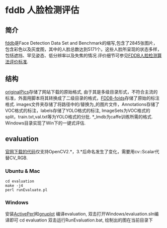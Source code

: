 # fddb 人脸检测评估

## 简介

[fddb](http://vis-www.cs.umass.edu/fddb/index.html)是Face Detection Data Set and Benchmark的缩写,包含了2845张图片，包含彩色以及灰度图，其中的人脸总数达到5171个。这些人脸所呈现的状态多样，包括遮挡、罕见姿态、低分辨率以及失焦的情况.评价细节可参见[FDDB人脸检测算法评价标准](https://yinguobing.com/fddb/).

## 结构

[originalPics](http://tamaraberg.com/faceDataset/originalPics.tar.gz)存储了网站下载的原始格式, 由于其是多级目录形式，不符合主流的标准，外面用脚本将其转换成了二级目录的格式，[FDDB-folds](http://vis-www.cs.umass.edu/fddb/FDDB-folds.tgz)存储了原始的标注格式. images文件夹存储了将路径中的/替换为_的图片文件，Annotations存储了VOC格式的标注，labels存储了YOLO格式的标注, ImageSets为VOC格式的split，train.txt,val.txt等为YOLO格式的分批. *_lmdb为caffe训练所需的格式. Windows目录实现了Win下的一键式评估.

## evaluation

[官网下载的代码](http://vis-www.cs.umass.edu/fddb/evaluation.tgz)仅支持OpenCV2.\*，3.\*后命名发生了变化，需要用cv::Scalar代替CV_RGB.

### Ubuntu & Mac

```
cd evaluation
make -j4
perl runEvaluate.pl
```

### Windows
安装[ActivePerl](https://www.activestate.com/products/perl/downloads/)和[gnuplot](https://jaist.dl.sourceforge.net/project/gnuplot/gnuplot/5.2.8/gp528-win64-mingw.exe)
编译evaluation, 双击打开Windows/evaluation.sln编译即可
cd evaluation
双击运行RunEvaluation.bat, 绘制出的图在当前目录下